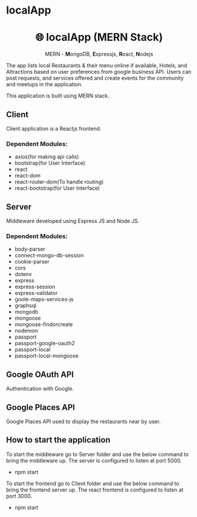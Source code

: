 # localApp
<h1 align="center">
🌐 localApp (MERN Stack)
</h1>

<p align="center">
	MERN - <strong>M</strong>ongoDB, <strong>E</strong>xpressjs, <strong>R</strong>eact, <strong>N</strong>odejs
</p>
<p>The app lists local Restaurants &amp; their menu online if available, Hotels, and Attractions
based on user preferences from google business API. Users can post requests, and services
offered and create events for the community and meetups in the application.</p>
<p>
This application is built using MERN stack.
</p>

<h2> Client </h2>
  <p>Client application is a Reactjs frontend.</p>

  <h3>Dependent Modules:</h3>
		<ul>
			<li>axios(for making api calls)</li>
      <li>bootstrap(for User Interface)</li>
        <li>    react</li>
        <li>    react-dom</li>
        <li>    react-router-dom(To handle routing)</li>
        <li>    react-bootstrap(for User Interface)</li>
		</ul>
		
<h2> Server </h2>
		<p>Middleware developed using Express JS and Node JS.</p>
		<h3>Dependent Modules:</h3>
		<ul>
			<li>body-parser</li>
         <li>connect-mongo-db-session</li>
         <li>cookie-parser</li>
         <li>cors</li>
         <li>dotenv</li>
         <li>express</li>
         <li>express-session</li>
         <li>express-validator</li>
         <li>goole-maps-services-js</li>
         <li>graphsql</li>
         <li>mongodb</li>
         <li>mongoose</li>
         <li>mongoose-findorcreate</li>
         <li>nodemon</li>
         <li>passport</li>
         <li>passport-google-oauth2</li>
         <li>passport-local</li>
         <li>passport-local-mongoose</li>
	</ul>		
	<h2>Google OAuth API</h2>
	<p>Authentication with Google.</p>		
	<h2>Google Places API</h2>
	<p>Google Places API used to display the restaurants near by user.</p>
	<h2>How to start the application</h2>
	<p>To start the middleware go to Server folder and use the below command to bring the middleware up. The server is configured to listen at port 5000.</p>
	<ul><li>npm start</li></ul>
	<p>To start the frontend go to Client folder and use the below command to bring the frontend server up. The react frontend is configured to listen at port 3000.</p>
	<ul><li>npm start</li></ul>
	
		
